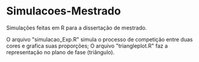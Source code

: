 # Simulacoes-Mestrado
Simulações feitas em R para a dissertação de mestrado.

O arquivo "simulacao_Exp.R" simula o processo de competição entre duas cores e grafica suas proporções;
O arquivo "triangleplot.R" faz a representação no plano de fase (triângulo).
